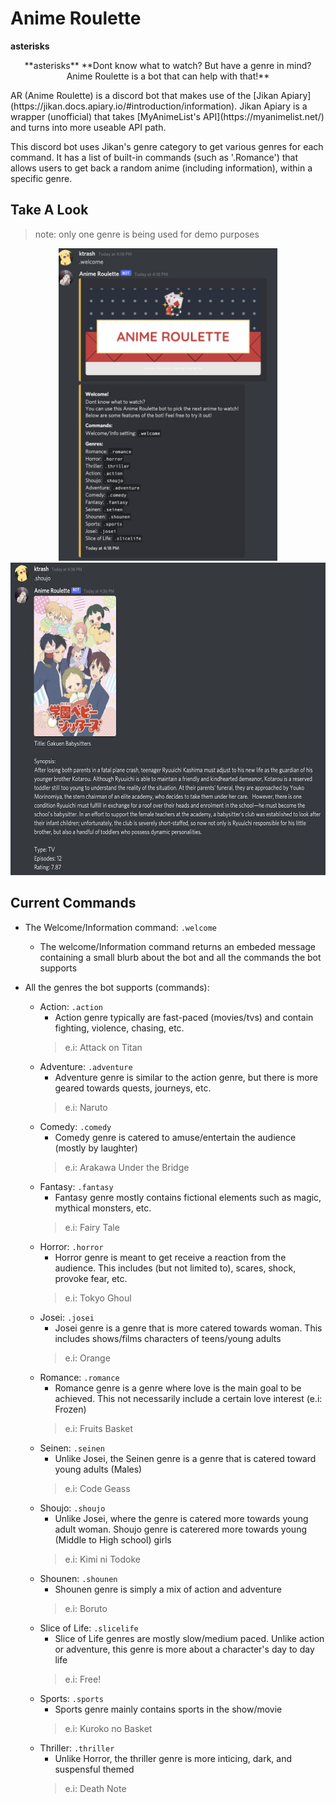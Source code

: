 # Anime Roulette

**asterisks**

<p align="center">
**asterisks**
**Dont know what to watch? But have a genre in mind? Anime Roulette is a bot that can help with that!**

<p align="left">
AR (Anime Roulette) is a discord bot that makes use of the [Jikan Apiary](https://jikan.docs.apiary.io/#introduction/information). Jikan Apiary is a wrapper (unofficial) that takes [MyAnimeList's API](https://myanimelist.net/) and turns into more useable API path.

<p align="left">
This discord bot uses Jikan's genre category to get various genres for each command. It has a list of built-in commands (such as '.Romance') that allows users to get back a random anime (including information), within a specific genre.

## Take A Look

   > <p size="5"> note: only one genre is being used for demo purposes

<p align="center">
<img src="/pics/demo2.png" width="350" height="500">      <img src="/pics/demo1.png" width="560" height="500">
   
   ## Current Commands

   * The Welcome/Information command: `.welcome`
      * The welcome/Information command returns an embeded message containing a small blurb about the bot and all the commands the bot supports
   * All the genres the bot supports (commands):
      
      * Action: `.action`
         * Action genre typically are fast-paced (movies/tvs) and contain fighting, violence, chasing, etc. 
         > <p size="5"> e.i:  Attack on Titan
      * Adventure: `.adventure`
         * Adventure genre is similar to the action genre, but there is more geared towards quests, journeys, etc.
         > <p size="5"> e.i:  Naruto
      * Comedy: `.comedy`
         * Comedy genre is catered to amuse/entertain the audience (mostly by laughter)
         > <p size="5"> e.i:  Arakawa Under the Bridge
      * Fantasy: `.fantasy`
         * Fantasy genre mostly contains fictional elements such as magic, mythical monsters, etc.
         > <p size="5"> e.i:  Fairy Tale
      * Horror: `.horror`
         * Horror genre is meant to get receive a reaction from the audience. This includes (but not limited to), scares, shock, provoke fear, etc.
         > <p size="5"> e.i:  Tokyo Ghoul
      * Josei: `.josei`
         * Josei genre is a genre that is more catered towards woman. This includes shows/films characters of teens/young adults
         > <p size="5"> e.i:  Orange
      * Romance: `.romance`
         * Romance genre is a genre where love is the main goal to be achieved. This not necessarily include a certain love interest (e.i: Frozen)
         > <p size="5"> e.i:  Fruits Basket
      * Seinen: `.seinen`
         * Unlike Josei, the Seinen genre is a genre that is catered toward young adults (Males)
         > <p size="5"> e.i:  Code Geass
      * Shoujo: `.shoujo`
         * Unlike Josei, where the genre is catered more towards young adult woman. Shoujo genre is caterered more towards young (Middle to High school) girls
         > <p size="5"> e.i:  Kimi ni Todoke
      * Shounen: `.shounen`
         * Shounen genre is simply a mix of action and adventure
         > <p size="5"> e.i:  Boruto
      * Slice of Life: `.slicelife`
         * Slice of Life genres are mostly slow/medium paced. Unlike action or adventure, this genre is more about a character's day to day life
         > <p size="5"> e.i:  Free!
      * Sports: `.sports`
         * Sports genre mainly contains sports in the show/movie
         > <p size="5"> e.i:  Kuroko no Basket
      * Thriller: `.thriller`
         * Unlike Horror, the thriller genre is more inticing, dark, and suspensful themed
         > <p size="5"> e.i:  Death Note
